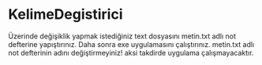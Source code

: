 # KelimeDegistirici
 Üzerinde değişiklik yapmak istediğiniz text dosyasını metin.txt adlı not defterine yapıştırınız.
 Daha sonra exe uygulamasını çalıştırınız.
 metin.txt adlı not defterinin adını değiştirmeyiniz! aksi takdirde uygulama çalışmayacaktır.
